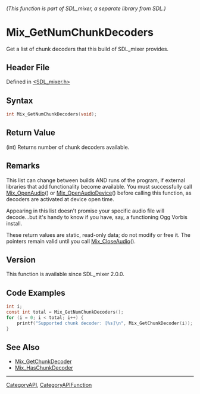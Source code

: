 ###### (This function is part of SDL_mixer, a separate library from SDL.)
# Mix_GetNumChunkDecoders

Get a list of chunk decoders that this build of SDL_mixer provides.

## Header File

Defined in [<SDL_mixer.h>](https://github.com/libsdl-org/SDL_mixer/blob/SDL2/include/SDL_mixer.h)

## Syntax

```c
int Mix_GetNumChunkDecoders(void);
```

## Return Value

(int) Returns number of chunk decoders available.

## Remarks

This list can change between builds AND runs of the program, if external
libraries that add functionality become available. You must successfully
call [Mix_OpenAudio](Mix_OpenAudio)() or
[Mix_OpenAudioDevice](Mix_OpenAudioDevice)() before calling this function,
as decoders are activated at device open time.

Appearing in this list doesn't promise your specific audio file will
decode...but it's handy to know if you have, say, a functioning Ogg Vorbis
install.

These return values are static, read-only data; do not modify or free it.
The pointers remain valid until you call
[Mix_CloseAudio](Mix_CloseAudio)().

## Version

This function is available since SDL_mixer 2.0.0.

## Code Examples

```c
int i;
const int total = Mix_GetNumChunkDecoders();
for (i = 0; i < total; i++) {
    printf("Supported chunk decoder: [%s]\n", Mix_GetChunkDecoder(i));
}
```

## See Also

- [Mix_GetChunkDecoder](Mix_GetChunkDecoder)
- [Mix_HasChunkDecoder](Mix_HasChunkDecoder)

----
[CategoryAPI](CategoryAPI), [CategoryAPIFunction](CategoryAPIFunction)


